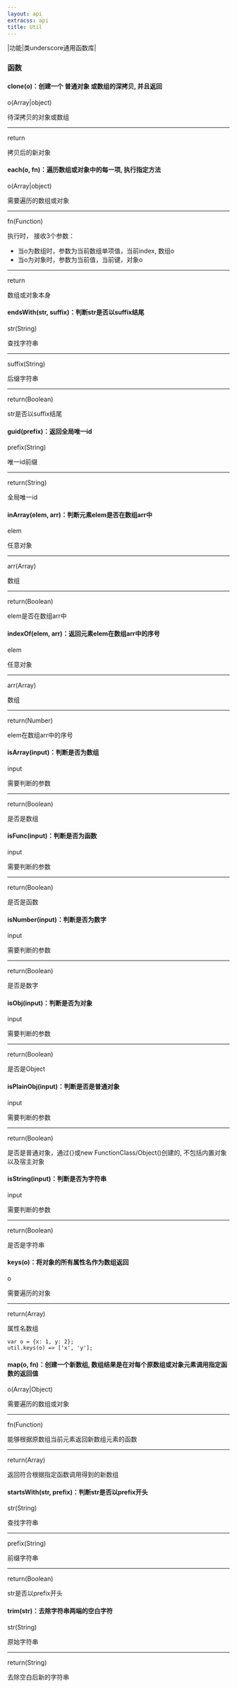 ```yaml
---
layout: api
extracss: api
title: Util
---
```


|功能|类underscore通用函数库|


### 函数

<div class="function" markdown="1">

#### clone(o)：创建一个 普通对象 或数组的深拷贝, 并且返回

<div class="detail" markdown="1">

o(Array\|object)

待深拷贝的对象或数组

------------------------------

return

拷贝后的新对象

</div>

</div>

<div class="function" markdown="1">

#### each(o, fn)：遍历数组或对象中的每一项, 执行指定方法

<div class="detail" markdown="1">

o(Array\|object)

需要遍历的数组或对象

------------------------------

fn(Function)

执行时， 接收3个参数：

- 当o为数组时，参数为当前数组单项值，当前index, 数组o
- 当o为对象时，参数为当前值，当前键，对象o

------------------------------

return

数组或对象本身

</div>

</div>

<div class="function" markdown="1">

#### endsWith(str, suffix)：判断str是否以suffix结尾

<div class="detail" markdown="1">

str(String)

查找字符串

------------------------------

suffix(String)

后缀字符串

------------------------------

return(Boolean)

str是否以suffix结尾

</div>

</div>

<div class="function" markdown="1">

#### guid(prefix)：返回全局唯一id

<div class="detail" markdown="1">

prefix(String)

唯一id前缀

------------------------------

return(String)

全局唯一id

</div>

</div>

<div class="function" markdown="1">

#### inArray(elem, arr)：判断元素elem是否在数组arr中

<div class="detail" markdown="1">

elem

任意对象

------------------------------

arr(Array)

数组

------------------------------

return(Boolean)

elem是否在数组arr中

</div>

</div>

<div class="function" markdown="1">

#### indexOf(elem, arr)：返回元素elem在数组arr中的序号

<div class="detail" markdown="1">

elem

任意对象

------------------------------

arr(Array)

数组

------------------------------

return(Number)

elem在数组arr中的序号

</div>

</div>

<div class="function" markdown="1">

#### isArray(input)：判断是否为数组

<div class="detail" markdown="1">

input

需要判断的参数

------------------------------

return(Boolean)

是否是数组

</div>

</div>

<div class="function" markdown="1">

#### isFunc(input)：判断是否为函数

<div class="detail" markdown="1">

input

需要判断的参数

------------------------------

return(Boolean)

是否是函数

</div>

</div>

<div class="function" markdown="1">

#### isNumber(input)：判断是否为数字

<div class="detail" markdown="1">

input

需要判断的参数

------------------------------

return(Boolean)

是否是数字

</div>

</div>

<div class="function" markdown="1">

#### isObj(input)：判断是否为对象

<div class="detail" markdown="1">

input

需要判断的参数

------------------------------

return(Boolean)

是否是Object

</div>

</div>

<div class="function" markdown="1">

#### isPlainObj(input)：判断是否是普通对象

<div class="detail" markdown="1">

input

需要判断的参数

------------------------------

return(Boolean)

是否是普通对象，通过{}或new FunctionClass/Object()创建的, 不包括内置对象以及宿主对象

</div>

</div>

<div class="function" markdown="1">

#### isString(input)：判断是否为字符串

<div class="detail" markdown="1">

input

需要判断的参数

------------------------------

return(Boolean)

是否是字符串

</div>

</div>

<div class="function" markdown="1">

#### keys(o)：将对象的所有属性名作为数组返回

<div class="detail" markdown="1">

o

需要遍历的对象

------------------------------

return(Array)

属性名数组

    var o = {x: 1, y: 2};
    util.keys(o) => ['x', 'y'];

</div>

</div>

<div class="function" markdown="1">

#### map(o, fn)：创建一个新数组, 数组结果是在对每个原数组或对象元素调用指定函数的返回值

<div class="detail" markdown="1">

o(Array\|Object)

需要遍历的数组或对象

------------------------------

fn(Function)

能够根据原数组当前元素返回新数组元素的函数

------------------------------

return(Array)

返回符合根据指定函数调用得到的新数组

</div>

</div>

<div class="function" markdown="1">

#### startsWith(str, prefix)：判断str是否以prefix开头

<div class="detail" markdown="1">

str(String)

查找字符串

------------------------------

prefix(String)

前缀字符串

------------------------------

return(Boolean)

str是否以prefix开头

</div>

</div>

<div class="function" markdown="1">

#### trim(str)：去除字符串两端的空白字符

<div class="detail" markdown="1">

str(String)

原始字符串

------------------------------

return(String)

去除空白后新的字符串

</div>

</div>